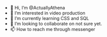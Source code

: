 - 👋 Hi, I’m @ActuallyAthena
- 👀 I’m interested in video production
- 🌱 I’m currently learning CSS and SQL
- 💞️ I’m looking to collaborate on not sure yet.
- 📫 How to reach me through messenger

<!---
ActuallyAthena/ActuallyAthena is a ✨ special ✨ repository because its `README.md` (this file) appears on your GitHub profile.
You can click the Preview link to take a look at your changes.
--->
